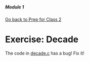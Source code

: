 ##### Module 1

[Go back to Prep for Class 2](../../class2-prep)

# Exercise: Decade

The code in [decade.c](./decade.c) has a bug! Fix it!
